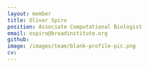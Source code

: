 ```yaml
---
layout: member
title: Oliver Spiro
position: Associate Computational Biologist
email: ospiro@broadinstitute.org
github: 
image: /images/team/blank-profile-pic.png
cv:
---
```


